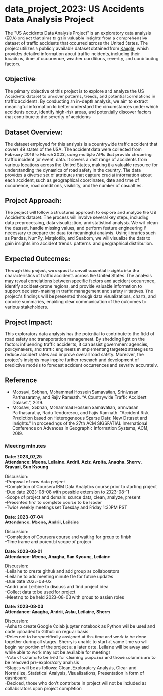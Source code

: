 # data_project_2023: US Accidents Data Analysis Project
The "US Accidents Data Analysis Project" is an exploratory data analysis (EDA) project that aims to gain valuable insights from a comprehensive dataset of traffic accidents that occurred across the United States. The project utilizes a publicly available dataset obtained from [Kaggle](https://www.kaggle.com/datasets/sobhanmoosavi/us-accidents), which provides detailed information about traffic incidents, including their locations, time of occurrence, weather conditions, severity, and contributing factors.

## Objective:
The primary objective of this project is to explore and analyze the US Accidents dataset to uncover patterns, trends, and potential correlations in traffic accidents. By conducting an in-depth analysis, we aim to extract meaningful information to better understand the circumstances under which accidents occur, identify high-risk areas, and potentially discover factors that contribute to the severity of accidents.

## Dataset Overview:
The dataset employed for this analysis is a countrywide traffic accident that covers 49 states of the USA. The accident data were collected from February 2016 to March 2023, using multiple APIs that provide streaming traffic incident (or event) data. It covers a vast range of accidents from various locations across the United States, making it a valuable resource for understanding the dynamics of road safety in the country. The data provides a diverse set of attributes that capture crucial information about each accident, such as geographical coordinates, date and time of occurrence, road conditions, visibility, and the number of casualties.

## Project Approach:
The project will follow a structured approach to explore and analyze the US Accidents dataset. The process will involve several key steps, including data preprocessing, data visualization, and statistical analysis. We will clean the dataset, handle missing values, and perform feature engineering if necessary to prepare the data for meaningful analysis. Using libraries such as Pandas, NumPy, Matplotlib, and Seaborn, we will visualize the data to gain insights into accident trends, patterns, and geographical distribution.

## Expected Outcomes:
Through this project, we expect to unveil essential insights into the characteristics of traffic accidents across the United States. The analysis may reveal correlations between specific factors and accident occurrence, identify accident-prone regions, and provide valuable information to support decision-making in traffic management and safety initiatives. The project's findings will be presented through data visualizations, charts, and concise summaries, enabling clear communication of the outcomes to various stakeholders.

## Project Impact:
This exploratory data analysis has the potential to contribute to the field of road safety and transportation management. By shedding light on the factors influencing traffic accidents, it can assist government agencies, policymakers, and traffic engineers in implementing targeted strategies to reduce accident rates and improve overall road safety. Moreover, the project's insights may inspire further research and development of predictive models to forecast accident occurrences and severity accurately.

## Reference
- Moosavi, Sobhan, Mohammad Hossein Samavatian, Srinivasan Parthasarathy, and Rajiv Ramnath. “A Countrywide Traffic Accident Dataset.”, 2019.
- Moosavi, Sobhan, Mohammad Hossein Samavatian, Srinivasan Parthasarathy, Radu Teodorescu, and Rajiv Ramnath. "Accident Risk Prediction based on Heterogeneous Sparse Data: New Dataset and Insights." In proceedings of the 27th ACM SIGSPATIAL International Conference on Advances in Geographic Information Systems, ACM, 2019.



### **Meeting minutes**

**Date: 2023_07_25**  
**Attendance: Meena, Leilaine, Andrii, Aziz, Arpita, Anagha, Sherry, Sravani, Sun Kyoung**

Discussion:  
  -Proposal of new data project  
  -Completion of Coursera IBM Data Analytics course prior to starting project  
  -Due date 2023-08-08 with possible extension to 2023-08-11  
  -Scope of project and domain: source data, clean, analyze, present  
  -Presented first to complete course to be leader  
  -Twice weekly meetings set Tuesday and Friday 1:30PM PST

**Date: 2023-07-04**  
**Attendance: Meena, Andrii, Leilaine**

Discussion:  
  -Completion of Coursera course and waiting for group to finish  
  -Time frame and potential scope of project  

**Date: 2023-08-01**  
**Attendance: Meena, Anagha, Sun Kyoung, Leilaine**

Discussion:  
  -Leilaine to create github and add group as collaborators  
  -Leilaine to add meeting minute file for future updates  
  -Due date 2023-08-02  
    -Andrii and Leilaine to discuss and find project idea  
    -Collect data to be used for project  
  -Meeting to be held 2023-08-03 with group to assign roles  

**Date: 2023-08-03**  
**Attendance: Anagha, Andrii, Ashu, Leilaine, Sherry**  

Discussion:  
  -Ashu to create Google Colab jupyter notebook as Python will be used and code uploaded to Github on regular basis  
  -Roles not to be specifically assigned at this time and work to be done together during all stages. Sherry is unable to start at same time so will begin her portion of the project at a later date. Leilaine will be away and while able to work may not be available for meetings  
  -Vote of colums to be held for cleaning purposes and those columns are to be removed pre-exploratory analysis  
  -Stages will be as follows: Clean, Exploratory Analysis, Clean and Normalize, Statistical Analysis, Visualisations, Presentation in form of dashboard  
  -Decided, those who don't contribute in project will not be included as collaborators upon project completion  
